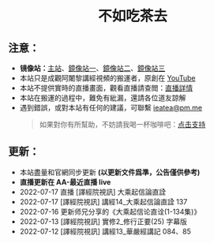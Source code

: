 # <div align = "center">不如吃茶去</div>

## 注意：

- **镜像站：**[主站](https://www.zentea.cc)、[鏡像站一](https://zentea.cc)、[鏡像站二](https://v.zentea.cc)、[鏡像站三](https://tv.zentea.cc)
- 本站只是成觀阿闍黎講經視頻的搬運者，原創在 [YouTube](https://www.youtube.com/user/abtempleorg)
- 本站不提供實時的直播畫面，觀看直播請查閲：[直播詳情](https://www.abtemple.org/index.php?route=information/information&information_id=10)
- 本站在搬運的過程中，難免有紕漏，還請各位道友諒解
- 遇到錯誤，或對本站有任何的建議，可聯繫 <ieatea@pm.me>
  > 如果對你有所幫助，不妨請我喝一杯咖啡吧：[点击支持](https://donate.zentea.cc)

## 更新：

- 本站盡量和官網同步更新 **(以更新文件爲準，公告僅供參考)**
- **直播更新在 AA-最近直播 live**
- 2022-07-17 直播 [譯經院視訊] 大乘起信論直詮
- 2022-07-17 [譯經院視訊] 講經14_大乘起信論直詮 137
- 2022-07-16 更新师兄分享的《大乘起信论直诠(1-134集)》
- 2022-07-13 [譯經院視訊] 實修2_修行正要(25) 字幕版
- 2022-07-12 [譯經院視訊] 講經13_華嚴經講記 084、85
